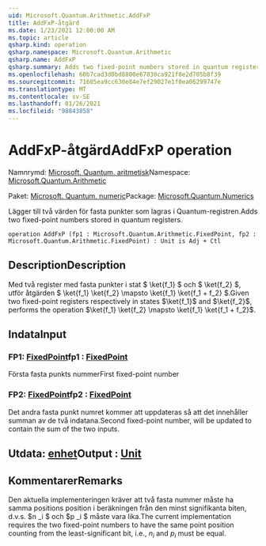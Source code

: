 ```yaml
---
uid: Microsoft.Quantum.Arithmetic.AddFxP
title: AddFxP-åtgärd
ms.date: 1/23/2021 12:00:00 AM
ms.topic: article
qsharp.kind: operation
qsharp.namespace: Microsoft.Quantum.Arithmetic
qsharp.name: AddFxP
qsharp.summary: Adds two fixed-point numbers stored in quantum registers.
ms.openlocfilehash: 60b7cad3d0bd8800e67830ca921f8e2d705b8f39
ms.sourcegitcommit: 71605ea9cc630e84e7ef29027e1f0ea06299747e
ms.translationtype: MT
ms.contentlocale: sv-SE
ms.lasthandoff: 01/26/2021
ms.locfileid: "98843858"
---
```

# <a name="addfxp-operation"></a><span data-ttu-id="2f51e-102">AddFxP-åtgärd</span><span class="sxs-lookup"><span data-stu-id="2f51e-102">AddFxP operation</span></span>

<span data-ttu-id="2f51e-103">Namnrymd: [Microsoft. Quantum. aritmetisk](xref:Microsoft.Quantum.Arithmetic)</span><span class="sxs-lookup"><span data-stu-id="2f51e-103">Namespace: [Microsoft.Quantum.Arithmetic](xref:Microsoft.Quantum.Arithmetic)</span></span>

<span data-ttu-id="2f51e-104">Paket: [Microsoft. Quantum. numeric](https://nuget.org/packages/Microsoft.Quantum.Numerics)</span><span class="sxs-lookup"><span data-stu-id="2f51e-104">Package: [Microsoft.Quantum.Numerics](https://nuget.org/packages/Microsoft.Quantum.Numerics)</span></span>


<span data-ttu-id="2f51e-105">Lägger till två värden för fasta punkter som lagras i Quantum-registren.</span><span class="sxs-lookup"><span data-stu-id="2f51e-105">Adds two fixed-point numbers stored in quantum registers.</span></span>

```qsharp
operation AddFxP (fp1 : Microsoft.Quantum.Arithmetic.FixedPoint, fp2 : Microsoft.Quantum.Arithmetic.FixedPoint) : Unit is Adj + Ctl
```


## <a name="description"></a><span data-ttu-id="2f51e-106">Description</span><span class="sxs-lookup"><span data-stu-id="2f51e-106">Description</span></span>

<span data-ttu-id="2f51e-107">Med två register med fasta punkter i stat $ \ket{f_1} $ och $ \ket{f_2} $, utför åtgärden $ \ket{f_1} \ket{f_2} \mapsto \ket{f_1} \ket{f_1 + f_2} $.</span><span class="sxs-lookup"><span data-stu-id="2f51e-107">Given two fixed-point registers respectively in states $\ket{f_1}$ and $\ket{f_2}$, performs the operation $\ket{f_1} \ket{f_2} \mapsto \ket{f_1} \ket{f_1 + f_2}$.</span></span>

## <a name="input"></a><span data-ttu-id="2f51e-108">Indata</span><span class="sxs-lookup"><span data-stu-id="2f51e-108">Input</span></span>

### <a name="fp1--fixedpoint"></a><span data-ttu-id="2f51e-109">FP1: [FixedPoint](xref:Microsoft.Quantum.Arithmetic.FixedPoint)</span><span class="sxs-lookup"><span data-stu-id="2f51e-109">fp1 : [FixedPoint](xref:Microsoft.Quantum.Arithmetic.FixedPoint)</span></span>

<span data-ttu-id="2f51e-110">Första fasta punkts nummer</span><span class="sxs-lookup"><span data-stu-id="2f51e-110">First fixed-point number</span></span>


### <a name="fp2--fixedpoint"></a><span data-ttu-id="2f51e-111">FP2: [FixedPoint](xref:Microsoft.Quantum.Arithmetic.FixedPoint)</span><span class="sxs-lookup"><span data-stu-id="2f51e-111">fp2 : [FixedPoint](xref:Microsoft.Quantum.Arithmetic.FixedPoint)</span></span>

<span data-ttu-id="2f51e-112">Det andra fasta punkt numret kommer att uppdateras så att det innehåller summan av de två indatana.</span><span class="sxs-lookup"><span data-stu-id="2f51e-112">Second fixed-point number, will be updated to contain the sum of the two inputs.</span></span>



## <a name="output--unit"></a><span data-ttu-id="2f51e-113">Utdata: [enhet](xref:microsoft.quantum.lang-ref.unit)</span><span class="sxs-lookup"><span data-stu-id="2f51e-113">Output : [Unit](xref:microsoft.quantum.lang-ref.unit)</span></span>



## <a name="remarks"></a><span data-ttu-id="2f51e-114">Kommentarer</span><span class="sxs-lookup"><span data-stu-id="2f51e-114">Remarks</span></span>

<span data-ttu-id="2f51e-115">Den aktuella implementeringen kräver att två fasta nummer måste ha samma positions position i beräkningen från den minst signifikanta biten, d.v.s. $n _i $ och $p _i $ måste vara lika.</span><span class="sxs-lookup"><span data-stu-id="2f51e-115">The current implementation requires the two fixed-point numbers to have the same point position counting from the least-significant bit, i.e., $n_i$ and $p_i$ must be equal.</span></span>